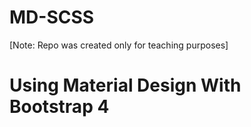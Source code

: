 # MD-SCSS
[Note: Repo was created only for teaching purposes]
# Using Material Design With Bootstrap 4
